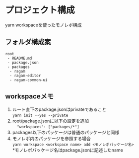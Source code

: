 # プロジェクト構成

yarn workspaceを使ったモノレポ構成

## フォルダ構成案
```
root
 - README.md
 - package.json
 - packages
  - ragam
  - ragam-editor
  - ragam-common-ui
```

## workspaceメモ

1. ルート直下のpackage.jsonはprivateであること  
  `yarn init --yes --private`
2. root/package.jsonに以下の設定を追加  
  `  "workspaces": ["packages/*"]`
3. packages以下のパッケージは普通のパッケージと同様
4. モノレポ内のパッケージを参照する場合  
  `yarn workspace <workspace name> add <モノレポパッケージ名>`  
  *モノレポパッケージ名はpackage.jsonに記述したname
